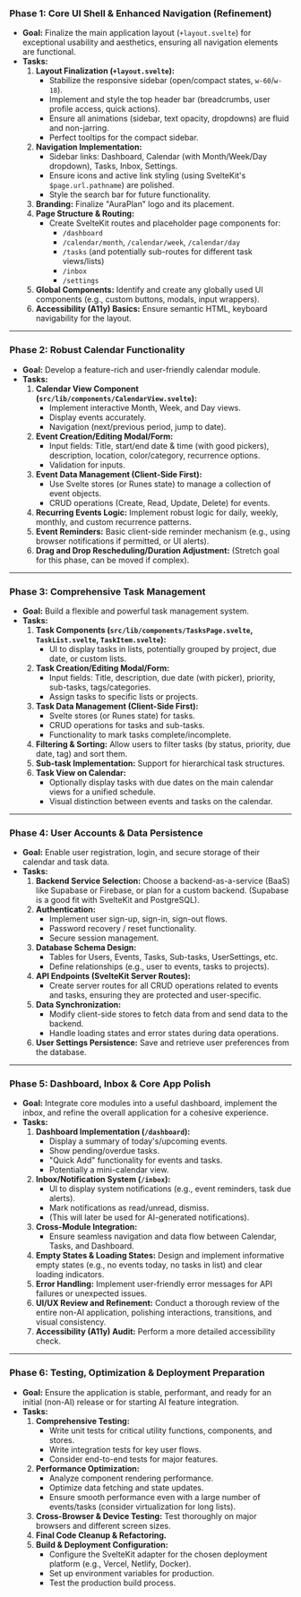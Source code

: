 ### Phase 1: Core UI Shell & Enhanced Navigation (Refinement)

* **Goal:** Finalize the main application layout (`+layout.svelte`) for exceptional usability and aesthetics, ensuring all navigation elements are functional.
* **Tasks:**
    1.  **Layout Finalization (`+layout.svelte`):**
        * Stabilize the responsive sidebar (open/compact states, `w-60`/`w-18`).
        * Implement and style the top header bar (breadcrumbs, user profile access, quick actions).
        * Ensure all animations (sidebar, text opacity, dropdowns) are fluid and non-jarring.
        * Perfect tooltips for the compact sidebar.
    2.  **Navigation Implementation:**
        * Sidebar links: Dashboard, Calendar (with Month/Week/Day dropdown), Tasks, Inbox, Settings.
        * Ensure icons and active link styling (using SvelteKit's `$page.url.pathname`) are polished.
        * Style the search bar for future functionality.
    3.  **Branding:** Finalize "AuraPlan" logo and its placement.
    4.  **Page Structure & Routing:**
        * Create SvelteKit routes and placeholder page components for:
            * `/dashboard`
            * `/calendar/month`, `/calendar/week`, `/calendar/day`
            * `/tasks` (and potentially sub-routes for different task views/lists)
            * `/inbox` 
            * `/settings`
    5.  **Global Components:** Identify and create any globally used UI components (e.g., custom buttons, modals, input wrappers).
    6.  **Accessibility (A11y) Basics:** Ensure semantic HTML, keyboard navigability for the layout.

---

### Phase 2: Robust Calendar Functionality

* **Goal:** Develop a feature-rich and user-friendly calendar module.
* **Tasks:**
    1.  **Calendar View Component (`src/lib/components/CalendarView.svelte`):**
        * Implement interactive Month, Week, and Day views.
        * Display events accurately.
        * Navigation (next/previous period, jump to date).
    2.  **Event Creation/Editing Modal/Form:**
        * Input fields: Title, start/end date & time (with good pickers), description, location, color/category, recurrence options.
        * Validation for inputs.
    3.  **Event Data Management (Client-Side First):**
        * Use Svelte stores (or Runes state) to manage a collection of event objects.
        * CRUD operations (Create, Read, Update, Delete) for events.
    4.  **Recurring Events Logic:** Implement robust logic for daily, weekly, monthly, and custom recurrence patterns.
    5.  **Event Reminders:** Basic client-side reminder mechanism (e.g., using browser notifications if permitted, or UI alerts).
    6.  **Drag and Drop Rescheduling/Duration Adjustment:** (Stretch goal for this phase, can be moved if complex).

---

### Phase 3: Comprehensive Task Management

* **Goal:** Build a flexible and powerful task management system.
* **Tasks:**
    1.  **Task Components (`src/lib/components/TasksPage.svelte`, `TaskList.svelte`, `TaskItem.svelte`):**
        * UI to display tasks in lists, potentially grouped by project, due date, or custom lists.
    2.  **Task Creation/Editing Modal/Form:**
        * Input fields: Title, description, due date (with picker), priority, sub-tasks, tags/categories.
        * Assign tasks to specific lists or projects.
    3.  **Task Data Management (Client-Side First):**
        * Svelte stores (or Runes state) for tasks.
        * CRUD operations for tasks and sub-tasks.
        * Functionality to mark tasks complete/incomplete.
    4.  **Filtering & Sorting:** Allow users to filter tasks (by status, priority, due date, tag) and sort them.
    5.  **Sub-task Implementation:** Support for hierarchical task structures.
    6.  **Task View on Calendar:**
        * Optionally display tasks with due dates on the main calendar views for a unified schedule.
        * Visual distinction between events and tasks on the calendar.

---

### Phase 4: User Accounts & Data Persistence

* **Goal:** Enable user registration, login, and secure storage of their calendar and task data.
* **Tasks:**
    1.  **Backend Service Selection:** Choose a backend-as-a-service (BaaS) like Supabase or Firebase, or plan for a custom backend. (Supabase is a good fit with SvelteKit and PostgreSQL).
    2.  **Authentication:**
        * Implement user sign-up, sign-in, sign-out flows.
        * Password recovery / reset functionality.
        * Secure session management.
    3.  **Database Schema Design:**
        * Tables for Users, Events, Tasks, Sub-tasks, UserSettings, etc.
        * Define relationships (e.g., user to events, tasks to projects).
    4.  **API Endpoints (SvelteKit Server Routes):**
        * Create server routes for all CRUD operations related to events and tasks, ensuring they are protected and user-specific.
    5.  **Data Synchronization:**
        * Modify client-side stores to fetch data from and send data to the backend.
        * Handle loading states and error states during data operations.
    6.  **User Settings Persistence:** Save and retrieve user preferences from the database.

---

### Phase 5: Dashboard, Inbox & Core App Polish

* **Goal:** Integrate core modules into a useful dashboard, implement the inbox, and refine the overall application for a cohesive experience.
* **Tasks:**
    1.  **Dashboard Implementation (`/dashboard`):**
        * Display a summary of today's/upcoming events.
        * Show pending/overdue tasks.
        * "Quick Add" functionality for events and tasks.
        * Potentially a mini-calendar view.
    2.  **Inbox/Notification System (`/inbox`):**
        * UI to display system notifications (e.g., event reminders, task due alerts).
        * Mark notifications as read/unread, dismiss.
        * (This will later be used for AI-generated notifications).
    3.  **Cross-Module Integration:**
        * Ensure seamless navigation and data flow between Calendar, Tasks, and Dashboard.
    4.  **Empty States & Loading States:** Design and implement informative empty states (e.g., no events today, no tasks in list) and clear loading indicators.
    5.  **Error Handling:** Implement user-friendly error messages for API failures or unexpected issues.
    6.  **UI/UX Review and Refinement:** Conduct a thorough review of the entire non-AI application, polishing interactions, transitions, and visual consistency.
    7.  **Accessibility (A11y) Audit:** Perform a more detailed accessibility check.

---

### Phase 6: Testing, Optimization & Deployment Preparation

* **Goal:** Ensure the application is stable, performant, and ready for an initial (non-AI) release or for starting AI feature integration.
* **Tasks:**
    1.  **Comprehensive Testing:**
        * Write unit tests for critical utility functions, components, and stores.
        * Write integration tests for key user flows.
        * Consider end-to-end tests for major features.
    2.  **Performance Optimization:**
        * Analyze component rendering performance.
        * Optimize data fetching and state updates.
        * Ensure smooth performance even with a large number of events/tasks (consider virtualization for long lists).
    3.  **Cross-Browser & Device Testing:** Test thoroughly on major browsers and different screen sizes.
    4.  **Final Code Cleanup & Refactoring.**
    5.  **Build & Deployment Configuration:**
        * Configure the SvelteKit adapter for the chosen deployment platform (e.g., Vercel, Netlify, Docker).
        * Set up environment variables for production.
        * Test the production build process.